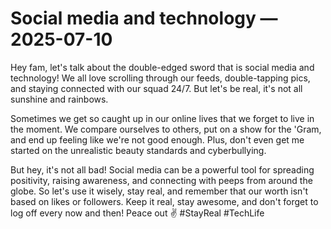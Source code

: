 # Social media and technology — 2025-07-10

Hey fam, let's talk about the double-edged sword that is social media and technology! We all love scrolling through our feeds, double-tapping pics, and staying connected with our squad 24/7. But let's be real, it's not all sunshine and rainbows.

Sometimes we get so caught up in our online lives that we forget to live in the moment. We compare ourselves to others, put on a show for the 'Gram, and end up feeling like we're not good enough. Plus, don't even get me started on the unrealistic beauty standards and cyberbullying.

But hey, it's not all bad! Social media can be a powerful tool for spreading positivity, raising awareness, and connecting with peeps from around the globe. So let's use it wisely, stay real, and remember that our worth isn't based on likes or followers. Keep it real, stay awesome, and don't forget to log off every now and then! Peace out ✌️ #StayReal #TechLife